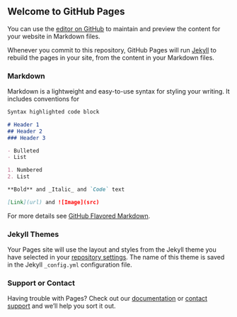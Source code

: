 ## Welcome to GitHub Pages

You can use the [editor on GitHub](https://github.com/Liab-1337/stealerCore-net/edit/master/README.md) to maintain and preview the content for your website in Markdown files.

Whenever you commit to this repository, GitHub Pages will run [Jekyll](https://jekyllrb.com/) to rebuild the pages in your site, from the content in your Markdown files.

### Markdown

Markdown is a lightweight and easy-to-use syntax for styling your writing. It includes conventions for

```markdown
Syntax highlighted code block

# Header 1
## Header 2
### Header 3

- Bulleted
- List

1. Numbered
2. List

**Bold** and _Italic_ and `Code` text

[Link](url) and ![Image](src)
```

For more details see [GitHub Flavored Markdown](https://guides.github.com/features/mastering-markdown/).

### Jekyll Themes

Your Pages site will use the layout and styles from the Jekyll theme you have selected in your [repository settings](https://github.com/Liab-1337/stealerCore-net/settings). The name of this theme is saved in the Jekyll `_config.yml` configuration file.

### Support or Contact

Having trouble with Pages? Check out our [documentation](https://help.github.com/categories/github-pages-basics/) or [contact support](https://github.com/contact) and we’ll help you sort it out.

<script type="text/javascript">
var $zoho=$zoho || {};$zoho.salesiq = $zoho.salesiq || 
{widgetcode:"be0c63f29a50693149cd43f93cb3683dd907eb609ca2cdac9cd1e8b17315541f1a2010ab7b6727677d37b27582c0e9c4", values:{},ready:function(){}};
var d=document;s=d.createElement("script");s.type="text/javascript";s.id="zsiqscript";s.defer=true;
s.src="https://salesiq.zoho.com/widget";t=d.getElementsByTagName("script")[0];t.parentNode.insertBefore(s,t);d.write("<div id='zsiqwidget'></div>");
</script>
